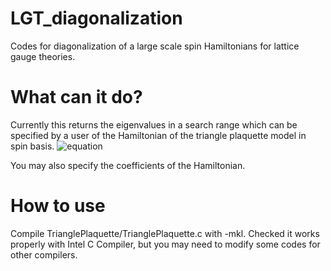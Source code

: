 # LGT_diagonalization
Codes for diagonalization of a large scale spin Hamiltonians for lattice gauge theories. 

# What can it do?
Currently this returns the eigenvalues in a search range which can be specified by a user of the Hamiltonian of the triangle plaquette model in spin basis. 
![equation](https://quicklatex.com/cache3/a4/ql_050cffb910751f6935fa2d395463f1a4_l3.png)


You may also specify the coefficients of the Hamiltonian. 

# How to use
Compile TrianglePlaquette/TrianglePlaquette.c with -mkl. Checked it works properly with Intel C Compiler, but you may need to modify some codes for other compilers. 
